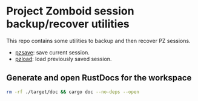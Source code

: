 # Project Zomboid session backup/recover utilities

This repo contains some utilities to backup and then recover PZ sessions.

-   [pzsave](./pzsave): save current session.
-   [pzload](./pzload): load previously saved session.

## Generate and open RustDocs for the workspace

```bash
rm -rf ./target/doc && cargo doc --no-deps --open
```